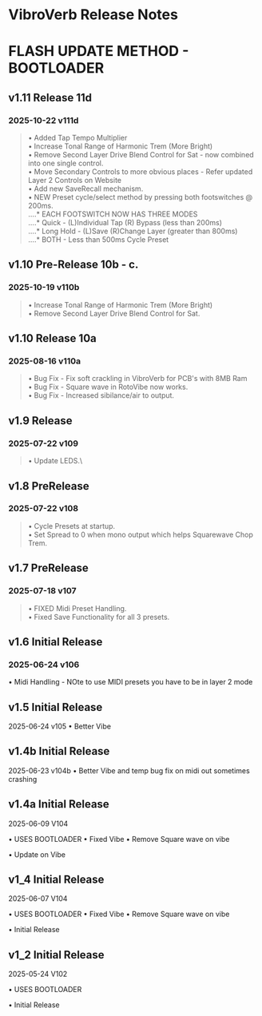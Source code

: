 
# **VibroVerb Release Notes**
# FLASH UPDATE METHOD - BOOTLOADER

## v1.11  Release 11d 
### 2025-10-22 v111d
> • Added Tap Tempo Multiplier <br>
> • Increase Tonal Range of Harmonic Trem (More Bright) <br>
> • Remove Second Layer Drive Blend Control for Sat - now combined into one single control. <br>
> • Move Secondary Controls to more obvious places - Refer updated Layer 2 Controls on Website <br>
> • Add new SaveRecall mechanism. <br>
> • NEW Preset cycle/select method by pressing both footswitches @ 200ms. <br>
....* EACH FOOTSWITCH NOW HAS THREE MODES <br>
....* Quick - (L)Individual Tap (R) Bypass (less than 200ms) <br>
....* Long Hold - (L)Save (R)Change Layer (greater than 800ms) <br>
....* BOTH - Less than 500ms Cycle Preset <br>


## v1.10  Pre-Release 10b - c.
### 2025-10-19 v110b
> • Increase Tonal Range of Harmonic Trem (More Bright) <br>
> • Remove Second Layer Drive Blend Control for Sat. <br>


## v1.10  Release 10a
### 2025-08-16 v110a <br>
> • Bug Fix - Fix soft crackling in VibroVerb for PCB's with 8MB Ram <br>
> • Bug Fix - Square wave in RotoVibe now works. <br>
> • Bug Fix - Increased sibilance/air to output. <br>


## v1.9  Release
### 2025-07-22 v109
> • Update LEDS.\


## v1.8  PreRelease
### 2025-07-22 v108
> • Cycle Presets at startup.\
> • Set Spread to 0 when mono output which helps Squarewave Chop Trem. 


## v1.7  PreRelease
### 2025-07-18 v107
> • FIXED Midi Preset Handling.\
> • Fixed Save Functionality for all 3 presets. 




## v1.6 Initial Release
### 2025-06-24 v106
• Midi Handling - NOte to use MIDI presets you have to be in layer 2 mode

## v1.5 Initial Release
2025-06-24 v105
• Better Vibe 

## v1.4b Initial Release
2025-06-23 v104b
• Better Vibe and temp bug fix on midi out sometimes crashing


## v1.4a Initial Release
2025-06-09 V104

• USES BOOTLOADER • Fixed Vibe • Remove Square wave on vibe

• Update on Vibe


## v1_4 Initial Release

2025-06-07 V104

• USES BOOTLOADER
• Fixed Vibe 
• Remove Square wave on vibe

• Initial Release
## v1_2 Initial Release

2025-05-24 V102

• USES BOOTLOADER

• Initial Release
